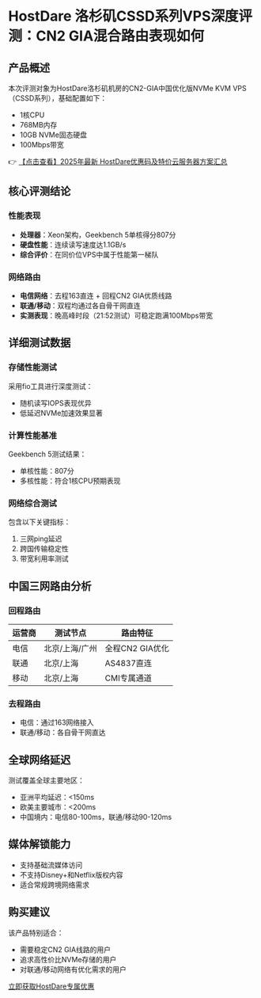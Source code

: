 # HostDare 洛杉矶CSSD系列VPS深度评测：CN2 GIA混合路由表现如何

## 产品概述
本次评测对象为HostDare洛杉矶机房的CN2-GIA中国优化版NVMe KVM VPS（CSSD系列），基础配置如下：
- 1核CPU
- 768MB内存
- 10GB NVMe固态硬盘
- 100Mbps带宽

👉 [【点击查看】2025年最新 HostDare优惠码及特价云服务器方案汇总](https://bit.ly/hostdare)

## 核心评测结论
### 性能表现
- **处理器**：Xeon架构，Geekbench 5单核得分807分
- **硬盘性能**：连续读写速度达1.1GB/s
- **综合评价**：在同价位VPS中属于性能第一梯队

### 网络路由
- **电信网络**：去程163直连 + 回程CN2 GIA优质线路
- **联通/移动**：双程均通过各自骨干网直连
- **实测表现**：晚高峰时段（21:52测试）可稳定跑满100Mbps带宽

## 详细测试数据
### 存储性能测试
采用fio工具进行深度测试：
- 随机读写IOPS表现优异
- 低延迟NVMe加速效果显著

### 计算性能基准
Geekbench 5测试结果：
- 单核性能：807分
- 多核性能：符合1核CPU预期表现

### 网络综合测试
包含以下关键指标：
1. 三网ping延迟
2. 跨国传输稳定性
3. 带宽利用率测试

## 中国三网路由分析
### 回程路由
| 运营商 | 测试节点 | 路由特征 |
|--------|----------|----------|
| 电信 | 北京/上海/广州 | 全程CN2 GIA优化 |
| 联通 | 北京/上海 | AS4837直连 |
| 移动 | 北京/上海 | CMI专属通道 |

### 去程路由
- 电信：通过163网络接入
- 联通/移动：各自骨干网直达

## 全球网络延迟
测试覆盖全球主要地区：
- 亚洲平均延迟：<150ms
- 欧美主要城市：<200ms
- 中国境内：电信80-100ms，联通/移动90-120ms

## 媒体解锁能力
- 支持基础流媒体访问
- 不支持Disney+和Netflix版权内容
- 适合常规跨境网络需求

## 购买建议
该产品特别适合：
- 需要稳定CN2 GIA线路的用户
- 追求高性价比NVMe存储的用户
- 对联通/移动网络有优化需求的用户

[立即获取HostDare专属优惠](https://bit.ly/hostdare)
